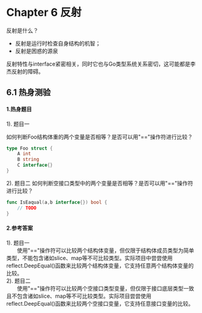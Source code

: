 # Chapter 6 反射

反射是什么？
- 反射是运行时检查自身结构的机智；
- 反射是困惑的源泉

反射特性与interface紧密相关，同时它也与Go类型系统关系密切，这可能都是李杰反射的障碍。

## 6.1 热身测验

#### 1.热身题目  
1). 题目一

如何判断Foo结构体重的两个变量是否相等？是否可以用"=="操作符进行比较？
```go
type Foo struct {
	A int
	B string
	C interface{}
}
```

2). 题目二
如何判断空接口类型中的两个变量是否相等？是否可以用"=="操作符进行比较？
```go
func IsEaqual(a,b interface{}) bool {
	// TODO
}
```
#### 2.参考答案
1). 题目一  
&emsp;&emsp;使用"=="操作符可以比较两个结构体变量，但仅限于结构体成员类型为简单类型，不能包含诸如slice、map等不可比较类型。实际项目中尝尝使用
reflect.DeepEqual()函数来比较两个结构体变量，它支持任意两个结构体变量的比较。  
2). 题目二  
&emsp;&emsp;使用"=="操作符可以比较两个空接口类型变量，但仅限于接口底层类型一致且不包含诸如slice、map等不可比较类型。实际项目尝尝使用
reflect.DeepEqual()函数来比较两个空接口变量，它支持任意接口变量的比较。